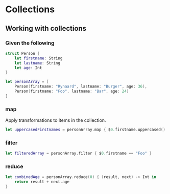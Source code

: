 # Collections

## Working with collections

### Given the following

```swift
struct Person {
    let firstname: String
    let lastname: String
    let age: Int
}

let personArray = [
    Person(firstname: "Rynaard", lastname: "Burger", age: 36),
    Person(firstname: "Foo", lastname: "Bar", age: 24)
]
```

### map

Apply transformations to items in the collection.

```swift
let uppercasedFirstnames = personArray.map { $0.firstname.uppercased() }
```

### filter

```swift
let filteredArray = personArray.filter { $0.firstname == "Foo" }
```

### reduce

```swift
let combinedAge = personArray.reduce(0) { (result, next) -> Int in
    return result + next.age
}
```
